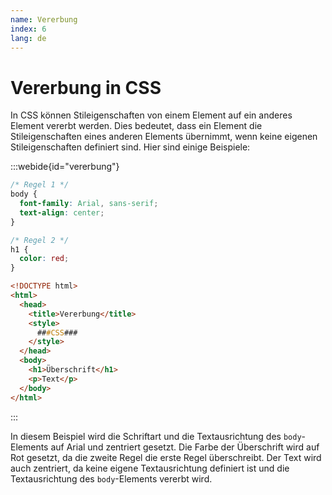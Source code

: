 ```yaml
---
name: Vererbung
index: 6
lang: de
---
```


# Vererbung in CSS

In CSS können Stileigenschaften von einem Element auf ein anderes Element vererbt werden. Dies bedeutet, dass ein Element die Stileigenschaften eines anderen Elements übernimmt, wenn keine eigenen Stileigenschaften definiert sind. Hier sind einige Beispiele:

:::webide{id="vererbung"}

```css
/* Regel 1 */
body {
  font-family: Arial, sans-serif;
  text-align: center;
}

/* Regel 2 */
h1 {
  color: red;
}
```

```html template
<!DOCTYPE html>
<html>
  <head>
    <title>Vererbung</title>
    <style>
      ###CSS###
    </style>
  </head>
  <body>
    <h1>Überschrift</h1>
    <p>Text</p>
  </body>
</html>
```

:::

In diesem Beispiel wird die Schriftart und die Textausrichtung des `body`-Elements auf Arial und zentriert gesetzt. Die Farbe der Überschrift wird auf Rot gesetzt, da die zweite Regel die erste Regel überschreibt. Der Text wird auch zentriert, da keine eigene Textausrichtung definiert ist und die Textausrichtung des `body`-Elements vererbt wird.
